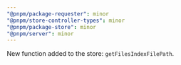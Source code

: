 ```yaml
---
"@pnpm/package-requester": minor
"@pnpm/store-controller-types": minor
"@pnpm/package-store": minor
"@pnpm/server": minor
---
```


New function added to the store: `getFilesIndexFilePath`.
